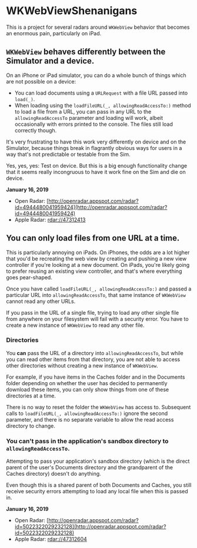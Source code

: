 #  WKWebViewShenanigans

This is a project for several radars around `WKWebView` behavior that becomes an enormous pain, particularly on iPad. 

## `WKWebView` behaves differently between the Simulator and a device. 

On an iPhone or iPad simulator, you can do a whole bunch of things which are not possible on a device: 

- You can load documents using a `URLRequest` with a file URL passed into `load(_)`. 
- When loading using the `loadFileURL(_, allowingReadAccessTo:)` method to load a file from a URL,  you can pass in any URL to the `allowingReadAccessTo` parameter and loading will work, albeit occasionally with errors printed to the console. The files still load correctly though.

It's very frustrating to have this work very differently on device and on the Simulator, because things break in flagrantly obvious ways for users in a way that's not predictable or testable from the Sim.

Yes, yes, yes: Test on device. But this is a big enough functionality change that it seems really incongruous to have it work fine on the Sim and die on device.

**January 16, 2019**

- Open Radar: [http://openradar.appspot.com/radar?id=4944480041959424](http://openradar.appspot.com/radar?id=4944480041959424)
- Apple Radar: [rdar://47312413](rdar://47312413)

## You can only load files from one URL at a time. 

This is particularly annoying on iPads. On iPhones, the odds are a lot higher that you'd be recreating the web view by creating and pushing a new view controller if you're looking at a new document. On iPads, you're likely going to prefer reusing an existing view controller, and that's where everything goes pear-shaped.

Once you have called `loadFileURL(_, allowingReadAccessTo:)` and passed a particular URL into `allowingReadAccessTo`, that same instance of `WKWebView` cannot read any other URLs.

If you pass in the URL of a single file, trying to load any other single file from anywhere on your filesystem will fail with a security error. You have to create a new instance of `WKWebView` to read any other file. 

### Directories

You **can** pass the URL of a directory into `allowingReadAccessTo`, but while you can read other items from that directory, you are not able to access other directories without creating a new instance of `WKWebView`.

For example, if you have items in the Caches folder and in the Documents folder depending on whether the user has decided to permanently download these items, you can only show things from one of these directories at a time. 

There is no way to reset the folder the `WKWebView` has access to. Subsequent calls to `loadFileURL(_, allowingReadAccessTo:)` ignore the second parameter, and there is no separate variable to allow the read access directory to change.

### You can't pass in the application's sandbox directory to `allowingReadAccessTo`. 

Attempting to pass your application's sandbox directory (which is the direct parent of the user's Documents directory and the grandparent of the Caches directory) doesn't do anything. 

Even though this is a shared parent of both  Documents and Caches, you still receive security errors attempting to load any local file when this is passed in.

**January 16, 2019**

- Open Radar: [http://openradar.appspot.com/radar?id=5022322029232128](http://openradar.appspot.com/radar?id=5022322029232128)
- Apple Radar: [rdar://47312604](rdar://47312604)
